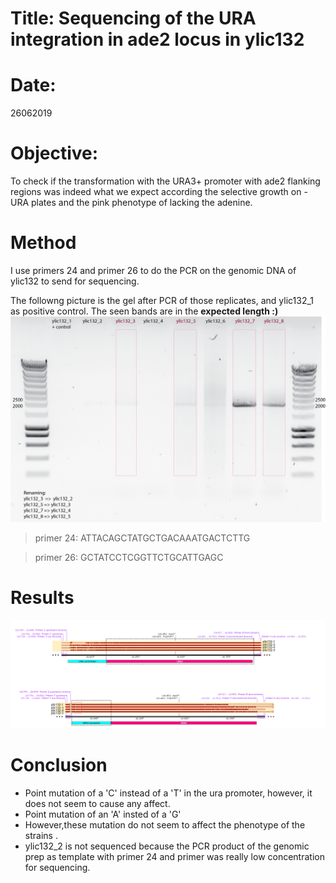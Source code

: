 # Title: Sequencing of the URA integration in ade2 locus in ylic132

# Date:
26062019

# Objective:
To check if the transformation with the URA3+ promoter with ade2 flanking regions was indeed what we expect according the selective growth on -URA plates and the pink phenotype of lacking the adenine.

# Method

I use primers 24 and primer 26 to do the PCR on the genomic DNA of ylic132 to send for sequencing.

The followng picture is the gel after PCR of those replicates, and ylic132_1 as positive control. The seen bands are in the **expected length :)**
![PCR-gel](../Images/ylic132_bio_replicates_2019-07-03-12hr-04min_edited.png)

> primer 24: ATTACAGCTATGCTGACAAATGACTCTTG

> primer 26: GCTATCCTCGGTTCTGCATTGAGC


# Results
![](../Images/sequencing_mag_snap-gene-02.png)


# Conclusion

- Point mutation of a 'C' instead of a 'T' in the ura promoter, however, it does not seem to cause any affect.
- Point mutation of an 'A' insted of a 'G'
- However,these mutation do not seem to affect the phenotype of the strains .
- ylic132_2 is not sequenced because the PCR product of the genomic prep as template with primer 24 and primer was really low concentration for sequencing.
